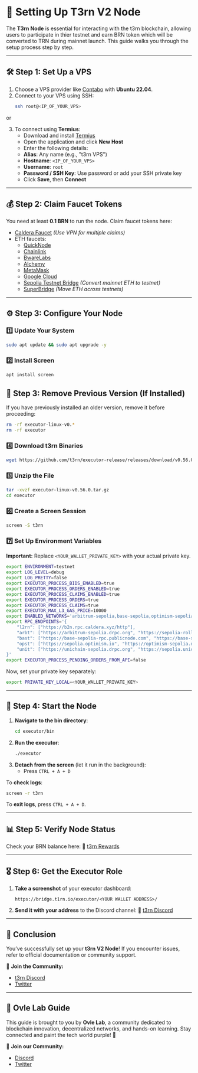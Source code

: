# 🚀 Setting Up T3rn V2 Node

The **T3rn Node** is essential for interacting with the t3rn blockchain, allowing users to participate in thier testnet and earn BRN token which will be converted to TRN during mainnet launch. This guide walks you through the setup process step by step.

---

## 🛠️ Step 1: Set Up a VPS

1. Choose a VPS provider like [Contabo](https://www.tkqlhce.com/click-101114590-13484397) with **Ubuntu 22.04**.
2. Connect to your VPS using SSH:
   ```sh
   ssh root@<IP_OF_YOUR_VPS>
   ```
or 

3. To connect using **Termius**:
    - Download and install [Termius](https://www.termius.com/)
    - Open the application and click **New Host**
    - Enter the following details:
    - **Alias**: Any name (e.g., "t3rn VPS")
    - **Hostname**: `<IP_OF_YOUR_VPS>`
    - **Username**: `root`
    - **Password / SSH Key**: Use password or add your SSH private key
    - Click **Save**, then **Connect**

---

## 💰 Step 2: Claim Faucet Tokens

You need at least **0.1 BRN** to run the node. Claim faucet tokens here:
- [Caldera Faucet](https://b2n.hub.caldera.xyz/) *(Use VPN for multiple claims)*
- ETH faucets:
  - [QuickNode](https://faucet.quicknode.com/arbitrum/sepolia)
  - [Chainlink](https://faucets.chain.link/arbitrum-sepolia)
  - [BwareLabs](https://bwarelabs.com/faucets/arbitrum-sepolia)
  - [Alchemy](https://www.alchemy.com/faucets/ethereum-sepolia)
  - [MetaMask](https://docs.metamask.io/developer-tools/faucet/)
  - [Google Cloud](https://cloud.google.com/application/web3/faucet/ethereum/sepolia)
  - [Sepolia Testnet Bridge](https://testnetbridge.com/sepolia) *(Convert mainnet ETH to testnet)*
  - [SuperBridge](https://testnets.superbridge.app/base-sepolia) *(Move ETH across testnets)*

---

## ⚙️ Step 3: Configure Your Node

### 1️⃣ Update Your System
```sh
sudo apt update && sudo apt upgrade -y
```

### 2️⃣ Install Screen
```sh
apt install screen
```


## 🔄 Step 3: Remove Previous Version (If Installed)

If you have previously installed an older version, remove it before proceeding:
```sh
rm -rf executor-linux-v0.*
rm -rf executor
```


### 4️⃣ Download t3rn Binaries
```sh
wget https://github.com/t3rn/executor-release/releases/download/v0.56.0/executor-linux-v0.56.0.tar.gz
```

### 5️⃣ Unzip the File
```sh
tar -xvzf executor-linux-v0.56.0.tar.gz
cd executor
```

### 6️⃣ Create a Screen Session
```sh
screen -S t3rn
```

### 7️⃣  Set Up Environment Variables
**Important:** Replace `<YOUR_WALLET_PRIVATE_KEY>` with your actual private key.
```sh
export ENVIRONMENT=testnet
export LOG_LEVEL=debug
export LOG_PRETTY=false
export EXECUTOR_PROCESS_BIDS_ENABLED=true
export EXECUTOR_PROCESS_ORDERS_ENABLED=true
export EXECUTOR_PROCESS_CLAIMS_ENABLED=true
export EXECUTOR_PROCESS_ORDERS=true
export EXECUTOR_PROCESS_CLAIMS=true
export EXECUTOR_MAX_L3_GAS_PRICE=10000
export ENABLED_NETWORKS='arbitrum-sepolia,base-sepolia,optimism-sepolia,unichain-sepolia,l2rn'
export RPC_ENDPOINTS='{
    "l2rn": ["https://b2n.rpc.caldera.xyz/http"],
    "arbt": ["https://arbitrum-sepolia.drpc.org", "https://sepolia-rollup.arbitrum.io/rpc"],
    "bast": ["https://base-sepolia-rpc.publicnode.com", "https://base-sepolia.drpc.org"],
    "opst": ["https://sepolia.optimism.io", "https://optimism-sepolia.drpc.org"],
    "unit": ["https://unichain-sepolia.drpc.org", "https://sepolia.unichain.org"]
}'
export EXECUTOR_PROCESS_PENDING_ORDERS_FROM_API=false
```

Now, set your private key separately:
```sh
export PRIVATE_KEY_LOCAL=<YOUR_WALLET_PRIVATE_KEY>
```

---

## 🚀 Step 4: Start the Node

1. **Navigate to the bin directory**:
   ```sh
   cd executor/bin
   ```
2. **Run the executor**:
   ```sh
   ./executor
   ```
3. **Detach from the screen** (let it run in the background):
   - Press `CTRL + A + D`

To **check logs**:
```sh
screen -r t3rn
```
To **exit logs**, press `CTRL + A + D`.

---

## 📊 Step 5: Verify Node Status

Check your BRN balance here:
🔗 [t3rn Rewards](https://unlock3d.t3rn.io/rewards)

---

## 🎖️ Step 6: Get the Executor Role

1. **Take a screenshot** of your executor dashboard:
   ```
   https://bridge.t1rn.io/executor/<YOUR WALLET ADDRESS>/
   ```
2. **Send it with your address** to the Discord channel:
   🔗 [t3rn Discord](https://discord.gg/w9RcRz2XAH)

---

## 🎉 Conclusion

You’ve successfully set up your **t3rn V2 Node**! If you encounter issues, refer to official documentation or community support.

🔗 **Join the Community:**
- [t3rn Discord](https://discord.gg/t3rn)
- [Twitter](https://twitter.com/t3rn_io)

---

## 🌟 Ovle Lab Guide

This guide is brought to you by **Ovle Lab**, a community dedicated to blockchain innovation, decentralized networks, and hands-on learning. Stay connected and paint the tech world purple! 💜

🔗 **Join our Community:**
- [Discord](https://discord.gg/hr3eFR7PWY)
- [Twitter](https://twitter.com/OvleLab)

